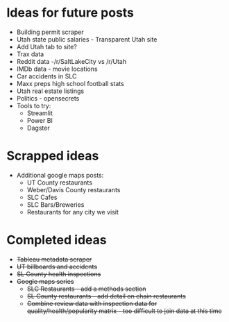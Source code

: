 # Ideas for future posts

* Building permit scraper
* Utah state public salaries - Transparent Utah site
* Add Utah tab to site?
* Trax data
* Reddit data -/r/SaltLakeCity vs /r/Utah
* IMDb data - movie locations
* Car accidents in SLC
* Maxx preps high school football stats
* Utah real estate listings
* Politics - opensecrets
* Tools to try:
  * Streamlit
  * Power BI
  * Dagster

# Scrapped ideas

* Additional google maps posts:
  * UT County restaurants
  * Weber/Davis County restaurants
  * SLC Cafes
  * SLC Bars/Breweries
  * Restaurants for any city we visit

# Completed ideas

* ~~Tableau metadata scraper~~
* ~~UT billboards and accidents~~
* ~~SL County health inspections~~
* ~~Google maps series~~
  * ~~SLC Restaurants - add a methods section~~
  * ~~SL County restaurants - add detail on chain restaurants~~
  * ~~Combine review data with inspection data for quality/health/popularity matrix - too difficult to join data at this time~~